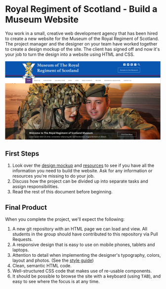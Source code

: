 # Royal Regiment of Scotland - Build a Museum Website

You work in a small, creative web development agency that has been hired to create a new website for the Museum of the Royal Regiment of Scotland. The project manager and the designer on your team have worked together to create a design mockup of the site. The client has signed off and now it's your job to turn the design into a website using HTML and CSS.

![Screenshot of final product](screenshot.png)

## First Steps

1. Look over the [design mockup](mockups) and [resources](resources) to see if you have all the information you need to build the website. Ask for any information or resources you're missing to do your job.
2. Discuss how the project can be divided up into separate tasks and assign responsibilities.
3. Read the rest of this document before beginning.

## Final Product

When you complete the project, we'll expect the following:

1. A new git repository with an HTML page we can load and view. All students in the group should have contributed to this repository via Pull Requests.
2. A responsive design that is easy to use on mobile phones, tablets and laptops.
3. Attention to detail when implementing the designer's typography, colors, layout and photos. (See the [style guide](mockups/style-guide.png))
4. Clean, semantic HTML code.
5. Well-structured CSS code that makes use of re-usable components.
7. It should be possible to browse the site with a keyboard (using <kbd>TAB</kbd>), and easy to see where the focus is at any time.
